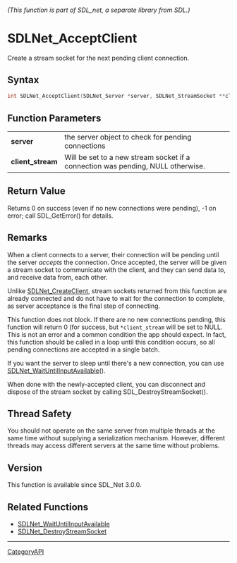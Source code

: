 ###### (This function is part of SDL_net, a separate library from SDL.)
# SDLNet_AcceptClient

Create a stream socket for the next pending client connection.

## Syntax

```c
int SDLNet_AcceptClient(SDLNet_Server *server, SDLNet_StreamSocket **client_stream);

```

## Function Parameters

|                       |                                                                                 |
| --------------------- | ------------------------------------------------------------------------------- |
| **server**            | the server object to check for pending connections                              |
| **client_stream**     | Will be set to a new stream socket if a connection was pending, NULL otherwise. |

## Return Value

Returns 0 on success (even if no new connections were pending), -1 on
error; call SDL_GetError() for details.

## Remarks

When a client connects to a server, their connection will be pending until
the server _accepts_ the connection. Once accepted, the server will be
given a stream socket to communicate with the client, and they can send
data to, and receive data from, each other.

Unlike [SDLNet_CreateClient](SDLNet_CreateClient.md), stream sockets returned
from this function are already connected and do not have to wait for the
connection to complete, as server acceptance is the final step of
connecting.

This function does not block. If there are no new connections pending, this
function will return 0 (for success, but `*client_stream` will be set to
NULL. This is not an error and a common condition the app should expect. In
fact, this function should be called in a loop until this condition occurs,
so all pending connections are accepted in a single batch.

If you want the server to sleep until there's a new connection, you can use
[SDLNet_WaitUntilInputAvailable](SDLNet_WaitUntilInputAvailable.md)().

When done with the newly-accepted client, you can disconnect and dispose of
the stream socket by calling SDL_DestroyStreamSocket().

## Thread Safety

You should not operate on the same server from multiple threads at the same
time without supplying a serialization mechanism. However, different
threads may access different servers at the same time without problems.

## Version

This function is available since SDL_Net 3.0.0.

## Related Functions

* [SDLNet_WaitUntilInputAvailable](SDLNet_WaitUntilInputAvailable.md)
* [SDLNet_DestroyStreamSocket](SDLNet_DestroyStreamSocket.md)

----
[CategoryAPI](CategoryAPI.md)
